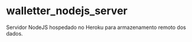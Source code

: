 # walletter_nodejs_server
 Servidor NodeJS hospedado no Heroku para armazenamento remoto dos dados.
